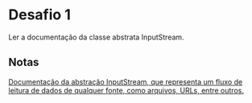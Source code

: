 # Desafio 1

Ler a documentação da classe abstrata InputStream.

## Notas

[Documentação da abstração InputStream, que representa um fluxo de leitura de dados de qualquer fonte, como arquivos, URLs, entre outros.](https://docs.oracle.com/en/java/javase/17/docs/api/java.base/java/io/InputStream.html)